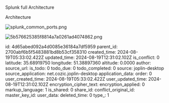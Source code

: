 Splunk full Architecture

Architecture

![splunk_common_ports.png](:/1c1bb71e77e94e4db41c6c203ba2e822)

![5b576625385f8814a7a0261ad4074862.png](:/4c2763c376714e7297cab1cefc481ac0)

id: 4d65abed092a4d0085e36184a7df5959
parent_id: 2700abf6b5f5483881bd8b53cf358310
created_time: 2024-08-19T05:33:02.422Z
updated_time: 2024-08-19T12:31:02.102Z
is_conflict: 0
latitude: 35.68919750
longitude: 51.38897360
altitude: 0.0000
author: 
source_url: 
is_todo: 0
todo_due: 0
todo_completed: 0
source: joplin-desktop
source_application: net.cozic.joplin-desktop
application_data: 
order: 0
user_created_time: 2024-08-19T05:33:02.422Z
user_updated_time: 2024-08-19T12:31:02.102Z
encryption_cipher_text: 
encryption_applied: 0
markup_language: 1
is_shared: 0
share_id: 
conflict_original_id: 
master_key_id: 
user_data: 
deleted_time: 0
type_: 1